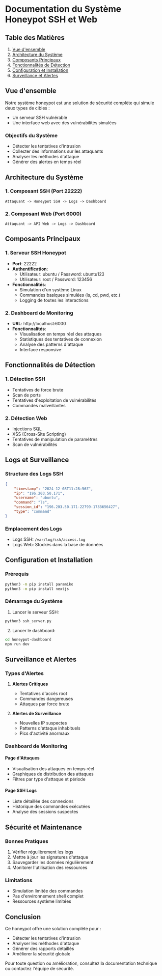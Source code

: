 # Documentation du Système Honeypot SSH et Web

## Table des Matières
1. [Vue d'ensemble](#vue-densemble)
2. [Architecture du Système](#architecture-du-système)
3. [Composants Principaux](#composants-principaux)
4. [Fonctionnalités de Détection](#fonctionnalités-de-détection)
5. [Configuration et Installation](#configuration-et-installation)
6. [Surveillance et Alertes](#surveillance-et-alertes)

## Vue d'ensemble

Notre système honeypot est une solution de sécurité complète qui simule deux types de cibles :
- Un serveur SSH vulnérable
- Une interface web avec des vulnérabilités simulées

### Objectifs du Système
- Détecter les tentatives d'intrusion
- Collecter des informations sur les attaquants
- Analyser les méthodes d'attaque
- Générer des alertes en temps réel

## Architecture du Système

### 1. Composant SSH (Port 22222)
```
Attaquant -> Honeypot SSH -> Logs -> Dashboard
```

### 2. Composant Web (Port 6000)
```
Attaquant -> API Web -> Logs -> Dashboard
```

## Composants Principaux

### 1. Serveur SSH Honeypot
- **Port**: 22222
- **Authentification**:
  - Utilisateur: ubuntu / Password: ubuntu123
  - Utilisateur: root / Password: 123456
- **Fonctionnalités**:
  - Simulation d'un système Linux
  - Commandes basiques simulées (ls, cd, pwd, etc.)
  - Logging de toutes les interactions

### 2. Dashboard de Monitoring
- **URL**: http://localhost:6000
- **Fonctionnalités**:
  - Visualisation en temps réel des attaques
  - Statistiques des tentatives de connexion
  - Analyse des patterns d'attaque
  - Interface responsive

## Fonctionnalités de Détection

### 1. Détection SSH
- Tentatives de force brute
- Scan de ports
- Tentatives d'exploitation de vulnérabilités
- Commandes malveillantes

### 2. Détection Web
- Injections SQL
- XSS (Cross-Site Scripting)
- Tentatives de manipulation de paramètres
- Scan de vulnérabilités

## Logs et Surveillance

### Structure des Logs SSH
```json
{
    "timestamp": "2024-12-08T11:28:56Z",
    "ip": "196.203.50.171",
    "username": "ubuntu",
    "command": "ls",
    "session_id": "196.203.50.171-22799-1733656427",
    "type": "command"
}
```

### Emplacement des Logs
- Logs SSH: `/var/log/ssh/access.log`
- Logs Web: Stockés dans la base de données

## Configuration et Installation

### Prérequis
```bash
python3 -m pip install paramiko
python3 -m pip install nextjs
```

### Démarrage du Système
1. Lancer le serveur SSH:
```bash
python3 ssh_server.py
```

2. Lancer le dashboard:
```bash
cd honeypot-dashboard
npm run dev
```

## Surveillance et Alertes

### Types d'Alertes
1. **Alertes Critiques**
   - Tentatives d'accès root
   - Commandes dangereuses
   - Attaques par force brute

2. **Alertes de Surveillance**
   - Nouvelles IP suspectes
   - Patterns d'attaque inhabituels
   - Pics d'activité anormaux

### Dashboard de Monitoring

#### Page d'Attaques
- Visualisation des attaques en temps réel
- Graphiques de distribution des attaques
- Filtres par type d'attaque et période

#### Page SSH Logs
- Liste détaillée des connexions
- Historique des commandes exécutées
- Analyse des sessions suspectes

## Sécurité et Maintenance

### Bonnes Pratiques
1. Vérifier régulièrement les logs
2. Mettre à jour les signatures d'attaque
3. Sauvegarder les données régulièrement
4. Monitorer l'utilisation des ressources

### Limitations
- Simulation limitée des commandes
- Pas d'environnement shell complet
- Ressources système limitées

## Conclusion

Ce honeypot offre une solution complète pour :
- Détecter les tentatives d'intrusion
- Analyser les méthodes d'attaque
- Générer des rapports détaillés
- Améliorer la sécurité globale

Pour toute question ou amélioration, consultez la documentation technique ou contactez l'équipe de sécurité.
